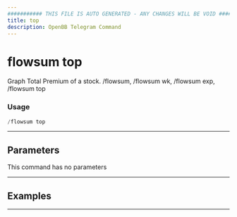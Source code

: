 ```yaml
---
########### THIS FILE IS AUTO GENERATED - ANY CHANGES WILL BE VOID ###########
title: top
description: OpenBB Telegram Command
---
```


# flowsum top

Graph Total Premium of a stock. /flowsum, /flowsum wk, /flowsum exp, /flowsum top

### Usage

```python wordwrap
/flowsum top
```

---

## Parameters

This command has no parameters



---

## Examples


---
